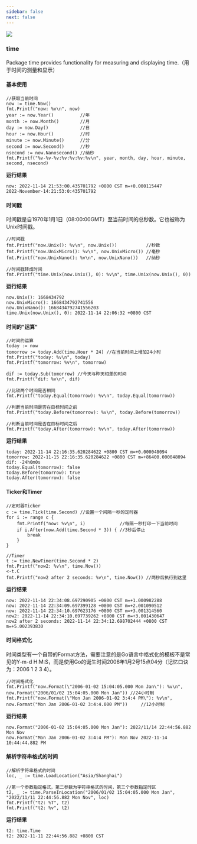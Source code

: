```yaml
---
sidebar: false
next: false
---
```

<BlogInfo/>

![](http://www.lll.plus/media/image/2024/01/18/906c989e4ce2d2e590d6f2b1450ff6ac.c47792b0b55811eeb3a9eb54e8a036ec.jpg)

### time

Package time provides functionality for measuring and displaying
time.（用于时间的测量和显示）

#### 基本使用

```golang
//获取当前时间
now := time.Now()
fmt.Printf("now: %v\n", now)
year := now.Year()          //年
month := now.Month()        //月
day := now.Day()            //日
hour := now.Hour()          //时
minute := now.Minute()      //分
second := now.Second()      //秒
nsecond := now.Nanosecond() //纳秒
fmt.Printf("%v-%v-%v:%v:%v:%v:%v\n", year, month, day, hour, minute, second, nsecond)
```

**运行结果**

```shell
now: 2022-11-14 21:53:00.435701792 +0800 CST m=+0.000115447
2022-November-14:21:53:0:435701792
```

#### 时间戳

时间戳是自1970年1月1日（08:00:00GMT）至当前时间的总秒数。它也被称为Unix时间戳。

```golang
//时间戳
fmt.Printf("now.Unix(): %v\n", now.Unix())           //秒数
fmt.Printf("now.UnixMicro(): %v\n", now.UnixMicro()) //毫秒
fmt.Printf("now.UnixNano(): %v\n", now.UnixNano())   //纳秒

//时间戳转成时间
fmt.Printf("time.Unix(now.Unix(), 0): %v\n", time.Unix(now.Unix(), 0))
```

**运行结果**

```shell
now.Unix(): 1668434792
now.UnixMicro(): 1668434792741556
now.UnixNano(): 1668434792741556203
time.Unix(now.Unix(), 0): 2022-11-14 22:06:32 +0800 CST
```

#### 时间的"运算"

```golang
//时间的运算
today := now
tomorrow := today.Add(time.Hour * 24) //在当前时间上增加24小时
fmt.Printf("today: %v\n", today)
fmt.Printf("tomorrow: %v\n", tomorrow)

dif := today.Sub(tomorrow) //今天与昨天相差的时间
fmt.Printf("dif: %v\n", dif)

//比较两个时间是否相同
fmt.Printf("today.Equal(tomorrow): %v\n", today.Equal(tomorrow))

//判断当前时间是否在目标时间之前
fmt.Printf("today.Before(tomorrow): %v\n", today.Before(tomorrow))

//判断当前时间是否在目标时间之后
fmt.Printf("today.After(tomorrow): %v\n", today.After(tomorrow))
```

**运行结果**

```shell
today: 2022-11-14 22:16:35.620284622 +0800 CST m=+0.000048094
tomorrow: 2022-11-15 22:16:35.620284622 +0800 CST m=+86400.000048094
dif: -24h0m0s
today.Equal(tomorrow): false
today.Before(tomorrow): true
today.After(tomorrow): false
```

#### Ticker和Timer

```golang
//定时器Ticker
c := time.Tick(time.Second) //设置一个间隔一秒的定时器
for i := range c {
    fmt.Printf("now: %v\n", i)             //每隔一秒打印一下当前时间
    if i.After(now.Add(time.Second * 3)) { //3秒后停止
        break
    }
}

//Timer
t := time.NewTimer(time.Second * 2)
fmt.Printf("now2: %v\n", time.Now())
<-t.C
fmt.Printf("now2 after 2 seconds: %v\n", time.Now()) //两秒后执行到这里
```

**运行结果**

```shell
now: 2022-11-14 22:34:08.697290905 +0800 CST m=+1.000982288
now: 2022-11-14 22:34:09.697399128 +0800 CST m=+2.001090512
now: 2022-11-14 22:34:10.697623176 +0800 CST m=+3.001314560
now2: 2022-11-14 22:34:10.697739262 +0800 CST m=+3.001430647
now2 after 2 seconds: 2022-11-14 22:34:12.698702444 +0800 CST m=+5.002393830
```

#### 时间格式化

时间类型有一个自带的Format方法，需要注意的是Go语言中格式化的模板不是常见的Y-m-d
H:M:S，而是使用Go的诞生时间2006年1月2号15点04分（记忆口诀为：2006 1 2 3 4）。

```golang
//时间格式化
fmt.Printf("now.Format(\"2006-01-02 15:04:05.000 Mon Jan\"): %v\n", now.Format("2006/01/02 15:04:05.000 Mon Jan")) //24小时制
fmt.Printf("now.Format(\"Mon Jan 2006-01-02 3:4:4 PM\"): %v\n", now.Format("Mon Jan 2006-01-02 3:4:4.000 PM"))     //12小时制
```

**运行结果**

```shell
now.Format("2006-01-02 15:04:05.000 Mon Jan"): 2022/11/14 22:44:56.882 Mon Nov
now.Format("Mon Jan 2006-01-02 3:4:4 PM"): Mon Nov 2022-11-14 10:44:44.882 PM
```

#### 解析字符串格式的时间

```golang
//解析字符串格式的时间
loc, _ := time.LoadLocation("Asia/Shanghai")

//第一个参数指定格式，第二参数为字符串格式的时间，第三个参数指定时区
t2, _ := time.ParseInLocation("2006/01/02 15:04:05.000 Mon Jan", "2022/11/11 22:44:56.882 Mon Nov", loc)
fmt.Printf("t2: %T", t2)
fmt.Printf("t2: %v", t2)
```

**运行结果**

```shell
t2: time.Time
t2: 2022-11-11 22:44:56.882 +0800 CST
```

<ActionBox />
        
<style>#top-box {margin-top:0.5rem!important;}</style>